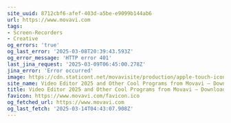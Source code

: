 ```yaml
---
site_uuid: 8712cbf6-afef-403d-a5be-e9099b144ab6
url: https://www.movavi.com
tags:
- Screen-Recorders
- Creative
og_errors: 'true'
og_last_error: '2025-03-08T20:39:43.593Z'
og_error_message: 'HTTP error 401'
last_jina_request: '2025-03-09T06:45:00.278Z'
jina_error: 'Error occurred'
image: https://cdn.staticont.net/movavisite/production/apple-touch-icon.png
site_name: Video Editor 2025 and Other Cool Programs from Movavi – Download for Free
title: Video Editor 2025 and Other Cool Programs from Movavi – Download for Free
favicon: https://www.movavi.com/favicon.ico
og_fetched_url: https://www.movavi.com
og_last_fetch: '2025-03-14T04:43:07.908Z'
---
```


